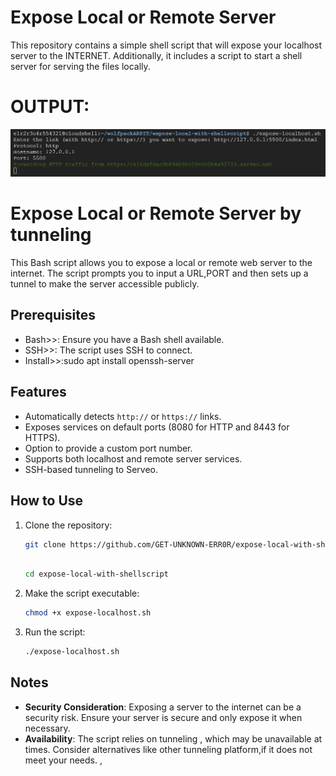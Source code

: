 # Expose Local or Remote Server

This repository contains a simple shell script that will expose your localhost server to the INTERNET. Additionally, it includes a script to start a shell server for serving the files locally.

# OUTPUT:

![Screenshot](expose.png)

# Expose Local or Remote Server by tunneling

This Bash script allows you to expose a local or remote web server to the internet. The script prompts you to input a URL,PORT and then sets up a tunnel to make the server accessible publicly.

## Prerequisites

- Bash>>: Ensure you have a Bash shell available.
- SSH>>: The script uses SSH to connect.
- Install>>:sudo apt install openssh-server


## Features

- Automatically detects `http://` or `https://` links.
- Exposes services on default ports (8080 for HTTP and 8443 for HTTPS).
- Option to provide a custom port number.
- Supports both localhost and remote server services.
- SSH-based tunneling to Serveo.

## How to Use

1. Clone the repository:
    ```sh
    git clone https://github.com/GET-UNKNOWN-ERR0R/expose-local-with-shellscript.git
  
    ```
    ```sh
    cd expose-local-with-shellscript
    ```

2. Make the script executable:
    ```sh
    chmod +x expose-localhost.sh
    ```

3. Run the script:
    ```sh
    ./expose-localhost.sh
    ```
    
## Notes

- **Security Consideration**: Exposing a server to the internet can be a security risk. Ensure your server is secure and only expose it when necessary.
- **Availability**: The script relies on tunneling , which may be unavailable at times. Consider alternatives like other tunneling platform,if it does not meet your needs.
,
